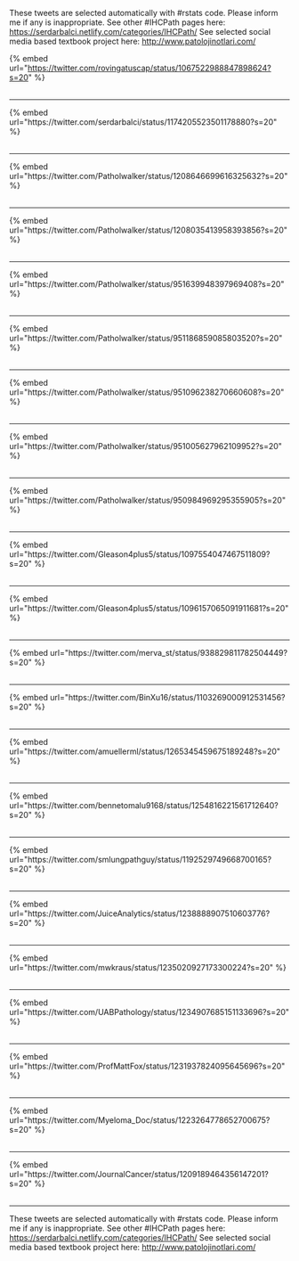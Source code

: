 

These tweets are selected automatically with #rstats code. Please inform me if any is inappropriate.
See other #IHCPath pages here: https://serdarbalci.netlify.com/categories/IHCPath/ 
See selected social media based textbook project here: http://www.patolojinotlari.com/

{% embed url="https://twitter.com/rovingatuscap/status/1067522988847898624?s=20" %}<br>
<br>
<hr>
{% embed url="https://twitter.com/serdarbalci/status/1174205523501178880?s=20" %}<br>
<br>
<hr>
{% embed url="https://twitter.com/Patholwalker/status/1208646699616325632?s=20" %}<br>
<br>
<hr>
{% embed url="https://twitter.com/Patholwalker/status/1208035413958393856?s=20" %}<br>
<br>
<hr>
{% embed url="https://twitter.com/Patholwalker/status/951639948397969408?s=20" %}<br>
<br>
<hr>
{% embed url="https://twitter.com/Patholwalker/status/951186859085803520?s=20" %}<br>
<br>
<hr>
{% embed url="https://twitter.com/Patholwalker/status/951096238270660608?s=20" %}<br>
<br>
<hr>
{% embed url="https://twitter.com/Patholwalker/status/951005627962109952?s=20" %}<br>
<br>
<hr>
{% embed url="https://twitter.com/Patholwalker/status/950984969295355905?s=20" %}<br>
<br>
<hr>
{% embed url="https://twitter.com/Gleason4plus5/status/1097554047467511809?s=20" %}<br>
<br>
<hr>
{% embed url="https://twitter.com/Gleason4plus5/status/1096157065091911681?s=20" %}<br>
<br>
<hr>
{% embed url="https://twitter.com/merva_st/status/938829811782504449?s=20" %}<br>
<br>
<hr>
{% embed url="https://twitter.com/BinXu16/status/1103269000912531456?s=20" %}<br>
<br>
<hr>
{% embed url="https://twitter.com/amuellerml/status/1265345459675189248?s=20" %}<br>
<br>
<hr>
{% embed url="https://twitter.com/bennetomalu9168/status/1254816221561712640?s=20" %}<br>
<br>
<hr>
{% embed url="https://twitter.com/smlungpathguy/status/1192529749668700165?s=20" %}<br>
<br>
<hr>
{% embed url="https://twitter.com/JuiceAnalytics/status/1238888907510603776?s=20" %}<br>
<br>
<hr>
{% embed url="https://twitter.com/mwkraus/status/1235020927173300224?s=20" %}<br>
<br>
<hr>
{% embed url="https://twitter.com/UABPathology/status/1234907685151133696?s=20" %}<br>
<br>
<hr>
{% embed url="https://twitter.com/ProfMattFox/status/1231937824095645696?s=20" %}<br>
<br>
<hr>
{% embed url="https://twitter.com/Myeloma_Doc/status/1223264778652700675?s=20" %}<br>
<br>
<hr>
{% embed url="https://twitter.com/JournalCancer/status/1209189464356147201?s=20" %}<br>
<br>
<hr>


These tweets are selected automatically with #rstats code. Please inform me if any is inappropriate.
See other #IHCPath pages here: https://serdarbalci.netlify.com/categories/IHCPath/ 
See selected social media based textbook project here: http://www.patolojinotlari.com/
